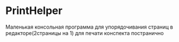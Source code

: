 # PrintHelper
Маленькая консольная программа для упорядочивания страниц в редакторе(2страницы на 1) для печати конспекта постранично
